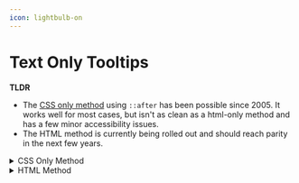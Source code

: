 ```yaml
---
icon: lightbulb-on
---
```


# Text Only Tooltips

**TLDR**

* The [CSS only method](text-only-tooltips.md#css-only-method) using `::after` has been possible since 2005. It works well for most cases, but isn't as clean as a html-only method and has a few minor accessibility issues.
* The HTML method is currently being rolled out and should reach parity in the next few years.

<details>

<summary>CSS Only Method</summary>

The CSS Only method uses the `attr` method, along with `::after`, to let you show a styled tooltip on hover or focus of an element. A good implementation of this is [hint.css](https://github.com/chinchang/hint.css/blob/master/hint.base.css). The snippet below shows the core methods used.

```css
[aria-label] {
  position: relative;
  cursor: pointer;
}

[aria-label]:after {
  content: attr(aria-label);
  position: absolute;
  bottom: 100%;
  left: 50%;
  transform: translateX(-50%);
  background: #333;
  color: white;
  padding: 8px 12px;
  border-radius: 4px;
  font-size: 14px;
  white-space: nowrap;
  opacity: 0;
  pointer-events: none;
  transition: opacity 0.2s ease;
  z-index: 1000;
  height: 20px;
}

[aria-label]:hover::after {
  opacity: 1;
}
```

### Known Issues (Why you might use a library)

* Requires a lot of CSS unless using a library like [hint.css](https://kushagra.dev/lab/hint/) or base-styles.
* No automatic reposition (can overflow viewport edges).
* No smart placement logic (e.g., flipping to bottom if top would be cut off).

### **Accessibility**&#x20;

This list assumes using a library like [hint.css](https://github.com/chinchang/hint.css) or base-styles.

#### Good

* ✅ **Screen reader access** via `aria-label`
* ✅ **Keyboard navigation** via `:focus`
* ✅ **Touch/mobile access** via `:hover` tap behavior
* ✅ **No motion barriers** (static tooltips)
* ✅ **Works without JavaScript** (no scripting dependency)

#### Bad

* ❌ **No keyboard dismissal** (Esc key support)
* ❌ **Potential viewport overflow** making content unreadable
* ❌ **No programmatic API** for assistive tech integration

</details>

<details>

<summary>HTML Method</summary>

**TODO**: Expand here on `<dialog>` , `popover='hint'`, anchor positioning, and how to combine all three to get good platform tooltips.

**Resources**

* [Popover Research Explainer](https://open-ui.org/components/popover.research.explainer/)
* [Anchor Tool](https://anchor-tool.com/)

</details>

## &#x20;







